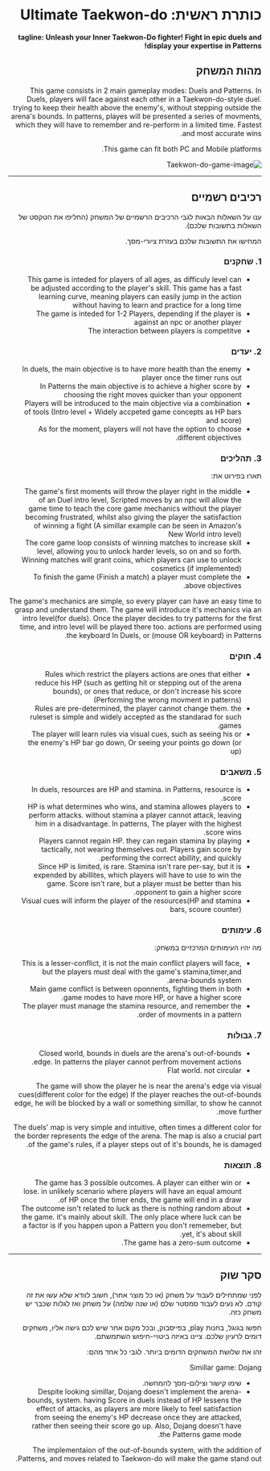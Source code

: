 
<div dir='rtl' lang='he'>

# כותרת ראשית: Ultimate Taekwon-do

**tagline: Unleash your Inner Taekwon-Do fighter! Fight in epic duels and display your expertise in Patterns!**

## מהות המשחק

This game consists in 2 main gameplay modes: Duels and Patterns.
In Duels, players will face against each other in a Taekwon-do-style duel. trying to keep their health above the enemy's, without stepping outside the arena's bounds.
In patterns, playes will be presented a series of movments, which they will have to remember and re-perform in a limited time. Fastest and most accurate wins.

This game can fit both PC and Mobile platforms.

![Taekwon-do-game-image](https://user-images.githubusercontent.com/74140353/138917140-ae96205c-c44f-4079-8e1c-e2bc727638e8.png)

---


## רכיבים רשמיים

ענו על השאלות הבאות לגבי הרכיבים הרשמיים של המשחק
(החליפו את הטקסט של השאלות בתשובות שלכם).

המחישו את התשובות שלכם בעזרת ציורי-מסך.

### 1. שחקנים

* This game is inteded for players of all ages, as difficuly level can be adjusted according to the player's skill. This game has a fast learning curve, meaning players can easily jump in the action without having to learn and practice for a long time
* The game is inteded for 1-2 Players, depending if the player is against an npc or another player
* The interaction between players is competitve

### 2. יעדים

* In duels, the main objective is to have more health than the enemy player once the timer runs out
* In Patterns the main objective is to achieve a higher score by choosing the right moves quicker than your opponent
* Players will be introduced to the main objective via a combination of tools (Intro level + Widely accpeted game concepts as HP bars and score)
* As for the moment, players will not have the option to choose different objectives.

### 3. תהליכים

תארו בפירוט את:

* The game's first moments will throw the player right in the middle of an Duel intro level, Scripted moves by an npc will allow the game time to teach the core game mechanics without the player becoming frustrated, whilst also giving the player the satisfaction of winning a fight (A simillar example can be seen in Amazon's New World intro level)
* The core game loop consists of winning matches to increase skill level, allowing you to unlock harder levels, so on and so forth. Winning matches will grant coins, which players can use to unlock cosmetics (if implemented) 
* To finish the game (Finish a match) a player must complete the above objectives.

The game's mechanics are simple, so every player can have an easy time to grasp and understand them. The game will introduce it's mechanics via an intro level(for duels).
Once the player decides to try patterns for the first time, and intro level will be played there too.
actions are performed using the keyboard In Duels, or (mouse OR keyboard) in Patterns.

### 4. חוקים

* Rules which restrict the players actions are ones that either reduce his HP (such as getting hit or stepping out of the arena bounds), or ones that reduce, or don't increase his score (Performing the wrong movment in patterns)
* Rules are pre-determined, the player cannot change them. the ruleset is simple and widely accepted as the standarad for such games.
* The player will learn rules via visual cues, such as seeing his or the enemy's HP bar go down, Or seeing your points go down (or up)


### 5. משאבים

* In duels, resources are HP and stamina. in Patterns, resource is score.
* HP is what determines who wins, and stamina allowes players to perform attacks. without stamina a player cannot attack, leaving him in a disadvantage.
In patterns, The player with the highest score wins.
* Players cannot regain HP. they can regain stamina by playing tactically, not wearing themselves out. Players gain score by performing the correct abillity, and quickly.
* Since HP is limited, is rare. Stamina isn't rare per-say, but it is expended by abillites, which players will have to use to win the game. Score isn't rare, but a player must be better than his opponent to gain a higher score.
* Visual cues will inform the player of the resources(HP and stamina bars, scoure counter)

### 6. עימותים

מה יהיו העימותים המרכזיים במשחק:

* This is a lesser-conflict, it is not the main conflict players will face, but the players must deal with the game's stamina,timer,and arena-bounds system.
* Main game conflict is between oponnents, fighting them in both game modes to have more HP, or have a higher score.
* The player must manage the stamina resource, and remember the order of movments in a pattern.


### 7. גבולות

* Closed world, bounds in duels are the arena's out-of-bounds edge. In patterns the player cannot perfrom movement actions.
*  Flat world. not circular

 The game will show the player he is near the arena's edge via visual cues(different color for the edge) If the player reaches the out-of-bounds edge, he will be blocked by a wall or something simillar, to show he cannot move further.

The duels' map is very simple and intuitive, often times a different color for the border represents the edge of the arena. The map is also a crucial part of the game's rules, if a player steps out of it's bounds, he is damaged.


### 8. תוצאות

* The game has 3 possible outcomes. A player can either win or lose. in unlikely scenario where players will have an equal amount of HP once the timer ends, the game will end in a draw.
* The outcome isn't related to luck as there is nothing random about the game. it's mainly about skill. The only place where luck can be a factor is if you happen upon a Pattern you don't rememeber, but yet, it's about skill.
* The game has a zero-sum outcome. 

---

## סקר שוק

לפני שמתחילים לעבוד על משחק (או כל מוצר אחר), חשוב לוודא שלא עשו את זה קודם. לא נעים לעבוד סמסטר שלם (או שנה שלמה) על משחק ואז לגלות שכבר יש משחק כזה. 

חפשו בגוגל, בחנות play, בפייסבוק, ובכל מקום אחר שיש לכם גישה אליו, משחקים דומים לרעיון שלכם. ציינו באיזה ביטויי-חיפוש השתמשתם.

זהו את שלושת המשחקים הדומים ביותר. לגבי כל אחד מהם:

Simillar game: Dojang 
* שימו קישור וצילום-מסך להמחשה.
* Despite looking simillar, Dojang doesn't implement the arena-bounds, system. having Score in duels instead of HP lessens the effect of attacks, as players are more likely to feel satisfaction from seeing the enemy's HP decrease once they are attacked, rather then seeing their score go up. Also, Dojang doesn't have the Patterns game mode.

The implementaion of the out-of-bounds system, with the addition of Patterns, and moves related to Taekwon-do will make the game stand out.


</div>
